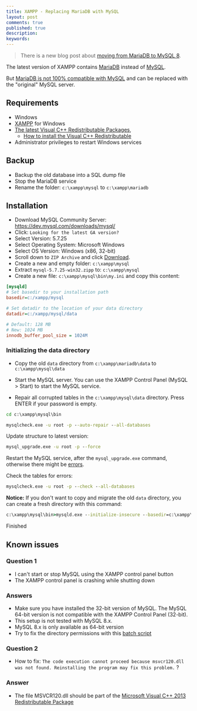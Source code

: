```yaml
---
title: XAMPP - Replacing MariaDB with MySQL
layout: post
comments: true
published: true
description: 
keywords: 
---
```


> There is a new blog post about [moving from MariaDB to MySQL 8](https://odan.github.io/2019/11/17/xampp-replacing-mariadb-with-mysql-8.html).

The latest version of XAMPP contains [MariaDB](https://mariadb.org/) instead of [MySQL](https://www.mysql.com/).

But [MariaDB is not 100% compatible with MySQL](https://mariadb.com/kb/en/mariadb/mariadb-vs-mysql-compatibility/) 
and can be replaced with the "original" MySQL server.

## Requirements

* Windows
* [XAMPP](https://www.apachefriends.org) for Windows
* [The latest Visual C++ Redistributable Packages](https://support.microsoft.com/en-us/help/2977003/the-latest-supported-visual-c-downloads), 
  * [How to install the Visual C++ Redistributable](https://www.groovypost.com/howto/fix-visual-c-plus-plus-redistributable-windows-10/)
* Administrator privileges to restart Windows services

## Backup

* Backup the old database into a SQL dump file
* Stop the MariaDB service
* Rename the folder: `c:\xampp\mysql` to `c:\xampp\mariadb`

## Installation

* Download MySQL Community Server: <https://dev.mysql.com/downloads/mysql/>
* Click: `Looking for the latest GA version?`
* Select Version: 5.7.25
* Select Operating System: Microsoft Windows
* Select OS Version: Windows (x86, 32-bit)
* Scroll down to `ZIP Archive` and click [Download](https://dev.mysql.com/get/Downloads/MySQL-5.7/mysql-5.7.25-win32.zip).
* Create a new and empty folder: `c:\xampp\mysql`
* Extract `mysql-5.7.25-win32.zipp` to: `c:\xampp\mysql`
* Create a new file: `c:\xampp\mysql\bin\my.ini` and copy this content:

```ini
[mysqld]
# Set basedir to your installation path
basedir=c:/xampp/mysql

# Set datadir to the location of your data directory
datadir=c:/xampp/mysql/data

# Default: 128 MB
# New: 1024 MB
innodb_buffer_pool_size = 1024M
```

### Initializing the data directory

* Copy the old `data` directory from `c:\xampp\mariadb\data` to  `c:\xampp\mysql\data`

* Start the MySQL server. You can use the XAMPP Control Panel (MySQL > Start) to start the MySQL service.

* Repair all corrupted tables in the `c:\xampp\mysql\data` directory. Press ENTER if your password is empty.

```cmd
cd c:\xampp\mysql\bin
```

```cmd
mysqlcheck.exe -u root -p --auto-repair --all-databases
```

Update structure to latest version:

```cmd
mysql_upgrade.exe -u root -p --force
```

Restart the MySQL service, after the `mysql_upgrade.exe` command, 
otherwise there might be [errors](https://stackoverflow.com/questions/6288103/native-table-performance-schema-has-the-wrong-structure).

Check the tables for errors:
  
```cmd
mysqlcheck.exe -u root -p --check --all-databases
```

**Notice:** If you don't want to copy and migrate the old `data` directory, you can create a fresh directory 
with this command:

```cmd
c:\xampp\mysql\bin>mysqld.exe --initialize-insecure --basedir=c:\xampp\mysql --datadir=c:\xampp\mysql\data
```

Finished

## Known issues

### Question 1

* I can't start or stop MySQL using the XAMPP control panel button
* The XAMPP control panel is crashing while shutting down

### Answers

* Make sure you have installed the 32-bit version of MySQL. 
The MySQL 64-bit version is not compatible with the XAMPP Control Panel (32-bit).
* This setup is not tested with MySQL 8.x.
* MySQL 8.x is only available as 64-bit version
* Try to fix the directory permissions with this [batch script](https://odan.github.io/2017/01/13/reset-windows-folder-permissions.html)

### Question 2

* How to fix: `The code execution cannot proceed because msvcr120.dll was not found. Reinstalling the program may fix this problem.` ?

### Answer

* The file MSVCR120.dll should be part of the [Microsoft Visual C++ 2013 Redistributable Package](https://www.microsoft.com/en-us/download/details.aspx?id=40784)
